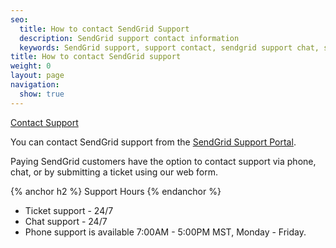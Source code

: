 ```yaml
---
seo:
  title: How to contact SendGrid Support
  description: SendGrid support contact information
  keywords: SendGrid support, support contact, sendgrid support chat, sendgrid support phone number
title: How to contact SendGrid support
weight: 0
layout: page
navigation:
  show: true
---
```


<div class="row">
  <div class="col-md-4"></div>
  <div class="col-md-4">
    <a href="https://support.sendgrid.com/" class="btn btn-large btn-primary center-block">Contact Support</a>
  </div>
  <div class="col-md-4"></div>
</div>

You can contact SendGrid support from the [SendGrid Support Portal](https://support.sendgrid.com).

Paying SendGrid customers have the option to contact support via phone, chat, or by submitting a ticket using our web form.

{% anchor h2 %}
Support Hours
{% endanchor %}

* Ticket support - 24/7
* Chat support - 24/7
* Phone support is available 7:00AM - 5:00PM MST, Monday - Friday.
